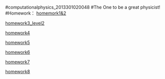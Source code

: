 #computationalphysics_2013301020048
#The One to be a great physicist!
#Homework：
[homemork1&2](https://raw.githubusercontent.com/Neoofchina/computationalphysics_N2013301020048/master/homework/homework1%262 )

[homework3_level2](https://raw.githubusercontent.com/Neoofchina/computationalphysics_N2013301020048/master/homework/homework3_level2)

[homework4](https://raw.githubusercontent.com/Neoofchina/computationalphysics_N2013301020048/master/homework/homework4.md )

[homework5](https://raw.githubusercontent.com/Neoofchina/computationalphysics_N2013301020048/master/homework/homework5)

[homework6](https://raw.githubusercontent.com/Neoofchina/computationalphysics_N2013301020048/master/homework/homework6_L3.md)

[homework7](https://raw.githubusercontent.com/Neoofchina/computationalphysics_N2013301020048/master/homework/homewoek7.md)

[homework8](https://raw.githubusercontent.com/Neoofchina/computationalphysics_N2013301020048/master/homework/homework8.md)
